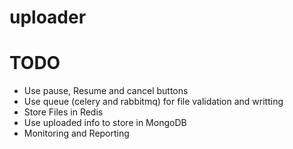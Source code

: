 # uploader

# TODO
- Use pause, Resume and cancel buttons
- Use queue (celery and rabbitmq) for file validation and writting
- Store Files in Redis
- Use uploaded info to store in MongoDB
- Monitoring and Reporting

